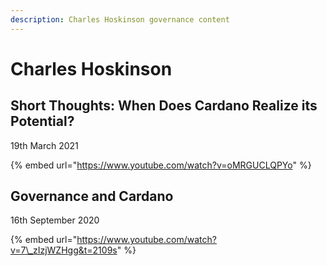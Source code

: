 ```yaml
---
description: Charles Hoskinson governance content
---
```


# Charles Hoskinson

## Short Thoughts: When Does Cardano Realize its Potential?

19th March 2021

{% embed url="https://www.youtube.com/watch?v=oMRGUCLQPYo" %}



## Governance and Cardano

16th September 2020

{% embed url="https://www.youtube.com/watch?v=7\_zIzjWZHgg&t=2109s" %}




